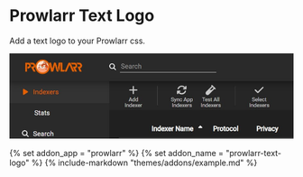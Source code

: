 # Prowlarr Text Logo

Add a text logo to your Prowlarr css.

<p>
<a href="screenshot.jpg" rel="noopener"><img src="screenshot.jpg" alt="Screen Shot" /></a>
</p>

{% set addon_app = "prowlarr" %}
{% set addon_name = "prowlarr-text-logo" %}
{% include-markdown "themes/addons/example.md" %}
